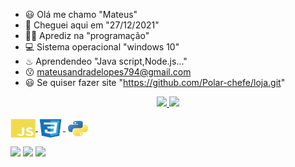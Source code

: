 - 😃 Olá me chamo "Mateus"
- 🚀 Cheguei aqui em "27/12/2021"
- 👨‍🎓 Aprediz na "programação"
- 💻 Sistema operacional "windows 10"
- ♨  Aprendendeo "Java script,Node.js..."
- 😗 mateusandradelopes794@gmail.com
- 😃 Se quiser fazer site "https://github.com/Polar-chefe/loja.git"
<div align="center">
  <a href="https://github.com/polar-chefe">
  <img height="180em" src="https://github-readme-stats.vercel.app/api?username=polar-chefe&show_icons=true&theme=drakla&include_all_commits=true&count_private=true"/>
  <img height="180em" src="https://github-readme-stats.vercel.app/api/top-langs/?username=polar-chefe&layout=compact&langs_count=7&theme=drak"/>
</div>
  
  <div style="display: inline_block"><br>
  <img align="center" alt="Rafa-Js" height="30" width="40" src="https://raw.githubusercontent.com/devicons/devicon/master/icons/javascript/javascript-plain.svg">
  <img align="center" alt="Rafa-CSS" height="30" width="40" src="https://raw.githubusercontent.com/devicons/devicon/master/icons/css3/css3-original.svg">
  <img align="center" alt="Rafa-Python" height="30" width="40" src="https://raw.githubusercontent.com/devicons/devicon/master/icons/python/python-original.svg">

<div>
   
  <a href="https://www.instagram.com/mattewss1/" target="_blank"><img src="https://img.shields.io/badge/-Instagram-%23E4405F?style=for-the-badge&logo=instagram&logoColor=white" target="_blank"></a>
 <a href="https://discord.gg/ywQET6tJgw" target="_blank"><img src="https://img.shields.io/badge/Discord-7289DA?style=for-the-badge&logo=discord&logoColor=white" target="_blank"></a> 
  <a href = "mateusandradelopes794@gmail.com"><img src="https://img.shields.io/badge/-Gmail-%23333?style=for-the-badge&logo=gmail&logoColor=white" target="_blank"></a>
 
  </div>
